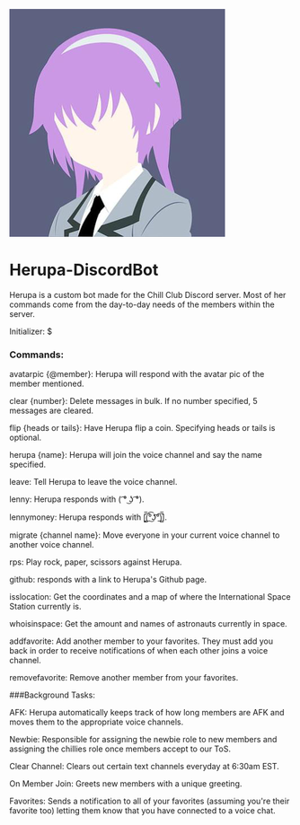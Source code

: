 ![alt text](https://github.com/MBarc/Herupa-DiscordBot/blob/master/herupaprofilepic.png)

# Herupa-DiscordBot
Herupa is a custom bot made for the Chill Club Discord server. Most of her commands come from the day-to-day needs of the members within the server.

Initializer: $

### Commands:

avatarpic {@member}: Herupa will respond with the avatar pic of the member mentioned.

clear {number}: Delete messages in bulk. If no number specified, 5 messages are cleared.

flip {heads or tails}: Have Herupa flip a coin. Specifying heads or tails is optional.

herupa {name}: Herupa will join the voice channel and say the name specified.

leave: Tell Herupa to leave the voice channel.

lenny: Herupa responds with ( ͡° ͜ʖ ͡°).

lennymoney: Herupa responds with [̲̅$̲̅(̲̅ ͡° ͜ʖ ͡°̲̅)̲̅$̲̅].

migrate {channel name}: Move everyone in your current voice channel to another voice channel.

rps: Play rock, paper, scissors against Herupa.

github: responds with a link to Herupa's Github page.

isslocation: Get the coordinates and a map of where the International Space Station currently is.

whoisinspace: Get the amount and names of astronauts currently in space.

addfavorite: Add another member to your favorites. They must add you back in order to receive notifications of when each other joins a voice channel.

removefavorite: Remove another member from your favorites.


###Background Tasks:

AFK: Herupa automatically keeps track of how long members are AFK and moves them to the appropriate voice channels.

Newbie: Responsible for assigning the newbie role to new members and assigning the chillies role once members accept to our ToS.

Clear Channel: Clears out certain text channels everyday at 6:30am EST.

On Member Join: Greets new members with a unique greeting.

Favorites: Sends a notification to all of your favorites (assuming you're their favorite too) letting them know that you have connected to a voice chat.
